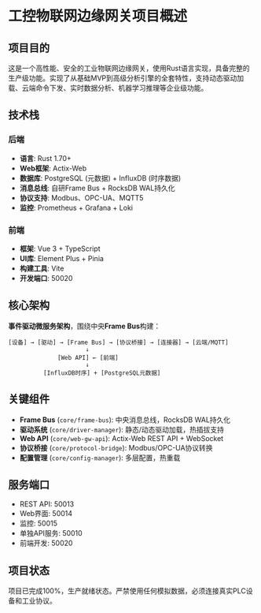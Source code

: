 # 工控物联网边缘网关项目概述

## 项目目的
这是一个高性能、安全的工业物联网边缘网关，使用Rust语言实现，具备完整的生产级功能。实现了从基础MVP到高级分析引擎的全套特性，支持动态驱动加载、云端命令下发、实时数据分析、机器学习推理等企业级功能。

## 技术栈
### 后端
- **语言**: Rust 1.70+
- **Web框架**: Actix-Web 
- **数据库**: PostgreSQL (元数据) + InfluxDB (时序数据)
- **消息总线**: 自研Frame Bus + RocksDB WAL持久化
- **协议支持**: Modbus、OPC-UA、MQTT5
- **监控**: Prometheus + Grafana + Loki

### 前端  
- **框架**: Vue 3 + TypeScript
- **UI库**: Element Plus + Pinia
- **构建工具**: Vite
- **开发端口**: 50020

## 核心架构
**事件驱动微服务架构**，围绕中央**Frame Bus**构建：

```
[设备] → [驱动] → [Frame Bus] → [协议桥接] → [连接器] → [云端/MQTT]
                      ↓
              [Web API] ← [前端]
                      ↓
          [InfluxDB时序] + [PostgreSQL元数据]
```

## 关键组件
- **Frame Bus** (`core/frame-bus`): 中央消息总线，RocksDB WAL持久化
- **驱动系统** (`core/driver-manager`): 静态/动态驱动加载，热插拔支持  
- **Web API** (`core/web-gw-api`): Actix-Web REST API + WebSocket
- **协议桥接** (`core/protocol-bridge`): Modbus/OPC-UA协议转换
- **配置管理** (`core/config-manager`): 多层配置，热重载

## 服务端口
- REST API: 50013
- Web界面: 50014
- 监控: 50015
- 单独API服务: 50010
- 前端开发: 50020

## 项目状态
项目已完成100%，生产就绪状态。严禁使用任何模拟数据，必须连接真实PLC设备和工业协议。